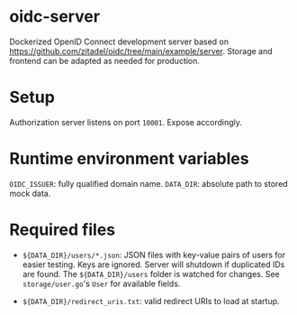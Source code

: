 # oidc-server

Dockerized OpenID Connect development server based on
https://github.com/zitadel/oidc/tree/main/example/server.
Storage and frontend can be adapted as needed for production.

# Setup

Authorization server listens on port `10001`. Expose accordingly.

# Runtime environment variables

`OIDC_ISSUER`: fully qualified domain name.
`DATA_DIR`: absolute path to stored mock data.

# Required files

- `${DATA_DIR}/users/*.json`: JSON files with key-value pairs of users for easier
  testing. Keys are ignored. Server will shutdown if duplicated IDs are
  found. The `${DATA_DIR}/users` folder is watched for changes. See
  `storage/user.go`'s `User` for available fields.

- `${DATA_DIR}/redirect_uris.txt`: valid redirect URIs to load at startup.
